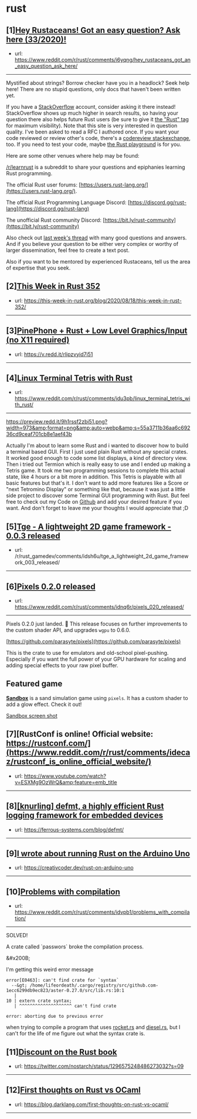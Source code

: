 # rust
## [1][Hey Rustaceans! Got an easy question? Ask here (33/2020)!](https://www.reddit.com/r/rust/comments/i6yqng/hey_rustaceans_got_an_easy_question_ask_here/)
- url: https://www.reddit.com/r/rust/comments/i6yqng/hey_rustaceans_got_an_easy_question_ask_here/
---
Mystified about strings? Borrow checker have you in a headlock? Seek help here! There are no stupid questions, only docs that haven't been written yet.

If you have a [StackOverflow](http://stackoverflow.com/) account, consider asking it there instead! StackOverflow shows up much higher in search results, so having your question there also helps future Rust users (be sure to give it [the "Rust" tag](http://stackoverflow.com/questions/tagged/rust) for maximum visibility). Note that this site is very interested in question quality. I've been asked to read a RFC I authored once. If you want your code reviewed or review other's code, there's a [codereview stackexchange](https://codereview.stackexchange.com/questions/tagged/rust), too. If you need to test your code, maybe [the Rust playground](https://play.rust-lang.org) is for you.

Here are some other venues where help may be found:

[/r/learnrust](https://www.reddit.com/r/learnrust) is a subreddit to share your questions and epiphanies learning Rust programming.

The official Rust user forums: [https://users.rust-lang.org/](https://users.rust-lang.org/).

The official Rust Programming Language Discord: [https://discord.gg/rust-lang](https://discord.gg/rust-lang)

The unofficial Rust community Discord: [https://bit.ly/rust-community](https://bit.ly/rust-community)

Also check out [last week's thread](https://reddit.com/r/rust/comments/hynlfl/hey_rustaceans_got_an_easy_question_ask_here/) with many good questions and answers. And if you believe your question to be either very complex or worthy of larger dissemination, feel free to create a text post.

Also if you want to be mentored by experienced Rustaceans, tell us the area of expertise that you seek.
## [2][This Week in Rust 352](https://www.reddit.com/r/rust/comments/icwq65/this_week_in_rust_352/)
- url: https://this-week-in-rust.org/blog/2020/08/18/this-week-in-rust-352/
---

## [3][PinePhone + Rust + Low Level Graphics/Input (no X11 required)](https://www.reddit.com/r/rust/comments/idg7ko/pinephone_rust_low_level_graphicsinput_no_x11/)
- url: https://v.redd.it/rlipzvyid7i51
---

## [4][Linux Terminal Tetris with Rust](https://www.reddit.com/r/rust/comments/idu3pb/linux_terminal_tetris_with_rust/)
- url: https://www.reddit.com/r/rust/comments/idu3pb/linux_terminal_tetris_with_rust/
---
https://preview.redd.it/9h1rssf2zbi51.png?width=973&amp;format=png&amp;auto=webp&amp;s=55a3711b36aa6c69236cd9ceaf701cb8e1aef43b

Actually I'm about to learn some Rust and i wanted to discover how to build a terminal based GUI. First I just used plain Rust without any special crates. It worked good enough to code some list displays, a kind of directory view. Then i tried out Termion which is really easy to use and I ended up making a Tetris game. It took me two programming sessions to complete this actual state, like 4 hours or a bit more in addition. This Tetris is playable with all basic features but that's it. I don't want to add more features like a Score or "next Tetromino Display" or something like that, because it was just a little side project to discover some  Terminal GUI programming with Rust. But feel free to check out my Code on [Github](https://github.com/DrTosh/tetris) and add your desired feature if you want. And don't forget to leave me your thoughts I would appreciate that ;D
## [5][Tge - A lightweight 2D game framework - 0.0.3 released](https://www.reddit.com/r/rust/comments/idsjo4/tge_a_lightweight_2d_game_framework_003_released/)
- url: /r/rust_gamedev/comments/idsh6u/tge_a_lightweight_2d_game_framework_003_released/
---

## [6][Pixels 0.2.0 released](https://www.reddit.com/r/rust/comments/idnq6r/pixels_020_released/)
- url: https://www.reddit.com/r/rust/comments/idnq6r/pixels_020_released/
---
Pixels 0.2.0 just landed. 🎉 This release focuses on further improvements to the custom shader API, and upgrades `wgpu` to 0.6.0.

[https://github.com/parasyte/pixels](https://github.com/parasyte/pixels)

This is the crate to use for emulators and old-school pixel-pushing. Especially if you want the full power of your GPU hardware for scaling and adding special effects to your raw pixel buffer.

## Featured game

[**Sandbox**](https://github.com/JMS55/sandbox) is a sand simulation game using `pixels`. It has a custom shader to add a glow effect. Check it out!

[Sandbox screen shot](https://preview.redd.it/gu2zjkleh9i51.png?width=1920&amp;format=png&amp;auto=webp&amp;s=fa5ba4239fe213fbe2968602b4dc8bd4b5627bde)
## [7][RustConf is online! Official website: https://rustconf.com/](https://www.reddit.com/r/rust/comments/idecaz/rustconf_is_online_official_website/)
- url: https://www.youtube.com/watch?v=ESXMg9OzWrQ&amp;feature=emb_title
---

## [8][[knurling] defmt, a highly efficient Rust logging framework for embedded devices](https://www.reddit.com/r/rust/comments/idwb9c/knurling_defmt_a_highly_efficient_rust_logging/)
- url: https://ferrous-systems.com/blog/defmt/
---

## [9][I wrote about running Rust on the Arduino Uno](https://www.reddit.com/r/rust/comments/id83as/i_wrote_about_running_rust_on_the_arduino_uno/)
- url: https://creativcoder.dev/rust-on-arduino-uno
---

## [10][Problems with compilation](https://www.reddit.com/r/rust/comments/idvpb1/problems_with_compilation/)
- url: https://www.reddit.com/r/rust/comments/idvpb1/problems_with_compilation/
---
SOLVED!

A crate called \`passwors\` broke the compilation process.

&amp;#x200B;

I'm getting this weird error message

    error[E0463]: can't find crate for `syntax`
      --&gt; /home/lifeordeath/.cargo/registry/src/github.com-1ecc6299db9ec823/aster-0.27.0/src/lib.rs:10:1
       |
    10 | extern crate syntax;
       | ^^^^^^^^^^^^^^^^^^^^ can't find crate
    
    error: aborting due to previous error

when trying to compile a program that uses [rocket.rs](https://rocket.rs) and [diesel.rs](https://diesel.rs), but I can't for the life of me figure out what the syntax crate is.
## [11][Discount on the Rust book](https://www.reddit.com/r/rust/comments/idvoix/discount_on_the_rust_book/)
- url: https://twitter.com/nostarch/status/1296575248486273032?s=09
---

## [12][First thoughts on Rust vs OCaml](https://www.reddit.com/r/rust/comments/idh5be/first_thoughts_on_rust_vs_ocaml/)
- url: https://blog.darklang.com/first-thoughts-on-rust-vs-ocaml/
---

